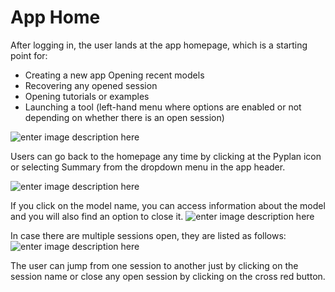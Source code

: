 # **App Home**
After logging in, the user lands at the app homepage, which is a starting point for:

 - Creating a new app Opening recent models 
 - Recovering any opened session 
 - Opening tutorials or examples
 - Launching a tool (left-hand menu where options are enabled or not depending on whether there is an open session)

![enter image description here](http://img.pyplan.org/hop_home.png)

Users can go back to the homepage any time by clicking at the Pyplan icon or selecting Summary from the dropdown menu in the app header.

![enter image description here](http://img.pyplan.org/hop_goto.png)

If you click on the model name, you can access information about the model and you will also find an option to close it.
![enter image description here](http://img.pyplan.org/hop_home_model.png)

In case there are multiple sessions open, they are listed as follows:
![enter image description here](http://img.pyplan.org/hop_home_sessions.png)

The user can jump from one session to another just by clicking on the session name or close any open session by clicking on the cross red button.

<!--stackedit_data:
eyJoaXN0b3J5IjpbLTczOTg3MTg2MywxOTAzMTMxMTUxLDEzMj
A2MzI0MzQsLTE4Njk1MDM3NTgsMTkwMTY0NDA1OCwxNjExODI5
NzAwLDE5NTA4MjUyNjgsLTg4ODgzMTYyOCw2NzQxMjE3MzMsLT
EzNzI4MTgzNjMsMTk3MTEzNTQyNCwxMzMzMTk1NCwtNjgxMzY1
MDUsMTI3ODUwOTU4MF19
-->